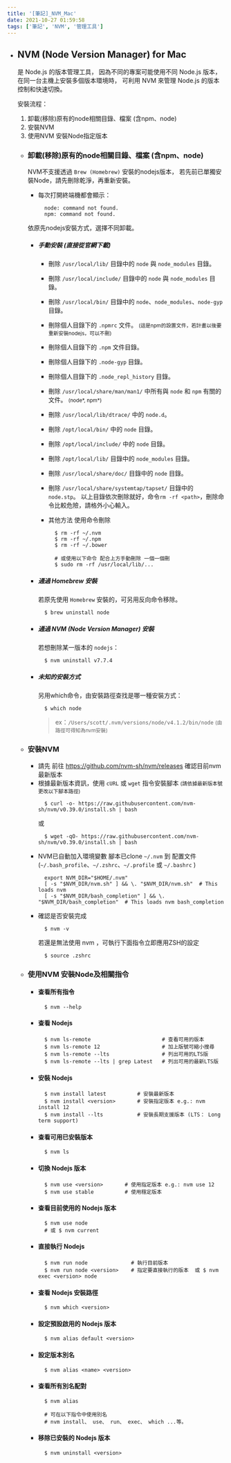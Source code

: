 ```yaml
---
title: '[筆記]_NVM_Mac'
date: 2021-10-27 01:59:58
tags: ['筆記', 'NVM', '管理工具']
---
```


- ## NVM (Node Version Manager) for Mac
  是 Node.js 的版本管理工具，
  因為不同的專案可能使用不同 Node.js 版本，在同一台主機上安裝多個版本環境時，
  可利用 NVM 來管理 Node.js 的版本控制和快速切換。

  <!-- more -->

  安裝流程：
  1. 卸載(移除)原有的node相關目錄、檔案 (含npm、node)
  2. 安裝NVM
  3. 使用NVM 安裝Node指定版本


  - ### 卸載(移除)原有的node相關目錄、檔案 (含npm、node)
    NVM不支援透過 `Brew (Homebrew)` 安裝的nodejs版本，
    若先前已單獨安裝Node，請先刪除乾淨，再重新安裝。
      - 每次打開終端機都會顯示：
        ```shell
          node: command not found.
          npm: command not found.
        ```
    
    依原先nodejs安裝方式，選擇不同卸載。
      - ##### 手動安裝 (直接從官網下載)
        - 刪除 `/usr/local/lib/` 目錄中的 `node` 與 `node_modules` 目錄。
        - 刪除 `/usr/local/include/` 目錄中的 `node` 與 `node_modules` 目錄。
        - 刪除 `/usr/local/bin/` 目錄中的 `node`、`node_modules`、`node-gyp` 目錄。
        - 刪除個人目錄下的 `.npmrc` 文件。 <small>(這是npm的設置文件，若計畫以後要重新安裝nodejs，可以不刪)</small>
        - 刪除個人目錄下的 `.npm` 文件目錄。
        - 刪除個人目錄下的 `.node-gyp` 目錄。
        - 刪除個人目錄下的 `.node_repl_history` 目錄。
        - 刪除 `/usr/local/share/man/man1/` 中所有與 `node` 和 `npm` 有關的文件。 <small>(node*, npm*)</small>
        - 刪除 `/usr/local/lib/dtrace/` 中的 `node.d`。
        - 刪除 `/opt/local/bin/` 中的 `node` 目錄。
        - 刪除 `/opt/local/include/` 中的 `node` 目錄。
        - 刪除 `/opt/local/lib/` 目錄中的 `node_modules` 目錄。
        - 刪除 `/usr/local/share/doc/` 目錄中的 `node` 目錄。
        - 刪除 `/usr/local/share/systemtap/tapset/` 目錄中的 `node.stp`。
        以上目錄依次刪除就好，命令`rm -rf <path>`，刪除命令比較危險，請格外小心輸入。

        - 其他方法 使用命令刪除
          ```shell
            $ rm -rf ~/.nvm
            $ rm -rf ~/.npm
            $ rm -rf ~/.bower

            # 或使用以下命令 配合上方手動刪除 一個一個刪
            $ sudo rm -rf /usr/local/lib/...
          ```
      - ##### 通過 Homebrew 安裝
        若原先使用 `Homebrew` 安裝的，可另用反向命令移除。
        ```shell
          $ brew uninstall node
        ```
      - ##### 通過 NVM (Node Version Manager) 安裝
        若想刪除某一版本的 `nodejs`：
        ```shell
          $ nvm uninstall v7.7.4
        ```
      - ##### 未知的安裝方式
        另用which命令，由安裝路徑查找是哪一種安裝方式：
        ```shell
          $ which node
        ```
        > ex：`/Users/scott/.nvm/versions/node/v4.1.2/bin/node` <small>(由路徑可得知為nvm安裝)</small>
  
  - ### 安裝NVM
    - 請先 前往 https://github.com/nvm-sh/nvm/releases 確認目前nvm最新版本
    - 根據最新版本資訊，使用 `cURL` 或 `wget` 指令安裝腳本 <small>(請依據最新版本號更改以下腳本路徑)</small>
      ```shell
        $ curl -o- https://raw.githubusercontent.com/nvm-sh/nvm/v0.39.0/install.sh | bash
      ```
      或
      ```shell
        $ wget -qO- https://raw.githubusercontent.com/nvm-sh/nvm/v0.39.0/install.sh | bash
      ```
    - NVM已自動加入環境變數
      腳本已clone `~/.nvm` 到 配置文件
      (`~/.bash_profile`、`~/.zshrc`、`~/.profile` 或 `~/.bashrc` )
      ```shell
        export NVM_DIR="$HOME/.nvm"
        [ -s "$NVM_DIR/nvm.sh" ] && \. "$NVM_DIR/nvm.sh"  # This loads nvm
        [ -s "$NVM_DIR/bash_completion" ] && \. "$NVM_DIR/bash_completion"  # This loads nvm bash_completion
      ```
    - 確認是否安裝完成
      ```shell
        $ nvm -v
      ```
      若還是無法使用 nvm ，可執行下面指令立即應用ZSH的設定
      ```shell
        $ source .zshrc
      ```


  - ### 使用NVM 安裝Node及相關指令
    - #### 查看所有指令
      ```shell
        $ nvm --help
      ```
    - #### 查看 Nodejs
      ```shell
        $ nvm ls-remote                       # 查看可用的版本
        $ nvm ls-remote 12                    # 加上版號可縮小搜尋
        $ nvm ls-remote --lts                 # 列出可用的LTS版
        $ nvm ls-remote --lts | grep Latest   # 列出可用的最新LTS版
      ```
    - #### 安裝 Nodejs
      ```shell
        $ nvm install latest          # 安裝最新版本
        $ nvm install <version>       # 安裝指定版本 e.g.: nvm install 12
        $ nvm install --lts           # 安裝長期支援版本 (LTS： Long term support)
      ```
    - #### 查看可用已安裝版本
      ```shell
        $ nvm ls
      ```
    - #### 切換 Nodejs 版本
      ```shell
        $ nvm use <version>       # 使用指定版本 e.g.: nvm use 12
        $ nvm use stable          # 使用穩定版本
      ```
    - #### 查看目前使用的 Nodejs 版本
      ```shell
        $ nvm use node
        # 或 $ nvm current
      ```
    - #### 直接執行 Nodejs
      ```shell
        $ nvm run node              # 執行目前版本
        $ nvm run node <version>    # 指定要直接執行的版本  或 $ nvm exec <version> node
      ```
    - #### 查看 Nodejs 安裝路徑
      ```shell
        $ nvm which <version>
      ```
    - #### 設定預設啟用的 Nodejs 版本
      ```shell
        $ nvm alias default <version>
      ```
    - #### 設定版本別名
      ```shell
        $ nvm alias <name> <version>
      ```
    - #### 查看所有別名配對
      ```shell
        $ nvm alias

        # 可在以下指令中使用別名
        # nvm install、 use、 run、 exec、 which ...等。
      ```
    - #### 移除已安裝的 Nodejs 版本
      ```shell
        $ nvm uninstall <version>
      ```
